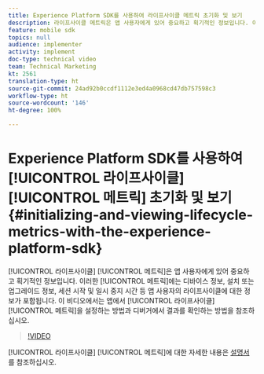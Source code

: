```yaml
---
title: Experience Platform SDK를 사용하여 라이프사이클 메트릭 초기화 및 보기
description: 라이프사이클 메트릭은 앱 사용자에게 있어 중요하고 획기적인 정보입니다. 이러한 메트릭에는 디바이스 정보, 설치 또는 업그레이드 정보, 세션 시작 및 일시 중지 시간 등 앱 사용자의 라이프사이클에 대한 정보가 포함됩니다. 이 비디오에서는 앱에서 라이프사이클 메트릭을 설정하는 방법과 디버거에서 결과를 확인하는 방법을 참조하십시오.
feature: mobile sdk
topics: null
audience: implementer
activity: implement
doc-type: technical video
team: Technical Marketing
kt: 2561
translation-type: ht
source-git-commit: 24ad92b0ccdf1112e3ed4a0968cd47db757598c3
workflow-type: ht
source-wordcount: '146'
ht-degree: 100%

---
```



# Experience Platform SDK를 사용하여 [!UICONTROL 라이프사이클] [!UICONTROL 메트릭] 초기화 및 보기 {#initializing-and-viewing-lifecycle-metrics-with-the-experience-platform-sdk}

[!UICONTROL 라이프사이클] [!UICONTROL 메트릭]은 앱 사용자에게 있어 중요하고 획기적인 정보입니다. 이러한 [!UICONTROL 메트릭]에는 디바이스 정보, 설치 또는 업그레이드 정보, 세션 시작 및 일시 중지 시간 등 앱 사용자의 라이프사이클에 대한 정보가 포함됩니다. 이 비디오에서는 앱에서 [!UICONTROL 라이프사이클] [!UICONTROL 메트릭]을 설정하는 방법과 디버거에서 결과를 확인하는 방법을 참조하십시오.

>[!VIDEO](https://video.tv.adobe.com/v/26258/?quality=12)

[!UICONTROL 라이프사이클] [!UICONTROL 메트릭]에 대한 자세한 내용은 [설명서](https://aep-sdks.gitbook.io/docs/using-mobile-extensions/mobile-core/lifecycle)를 참조하십시오.
